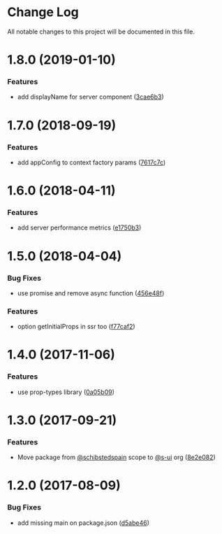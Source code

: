 # Change Log

All notable changes to this project will be documented in this file.

<a name="1.8.0"></a>
# 1.8.0 (2019-01-10)


### Features

* add displayName for server component ([3cae6b3](https://github.com/SUI-Components/sui/commit/3cae6b3))



<a name="1.7.0"></a>
# 1.7.0 (2018-09-19)


### Features

* add appConfig to context factory params ([7617c7c](https://github.com/SUI-Components/sui/commit/7617c7c))



<a name="1.6.0"></a>
# 1.6.0 (2018-04-11)


### Features

* add server performance metrics ([e1750b3](https://github.com/SUI-Components/sui/commit/e1750b3))



<a name="1.5.0"></a>
# 1.5.0 (2018-04-04)


### Bug Fixes

* use promise and remove async function ([456e48f](https://github.com/SUI-Components/sui/commit/456e48f))


### Features

* option getInitialProps in ssr too ([f77caf2](https://github.com/SUI-Components/sui/commit/f77caf2))



<a name="1.4.0"></a>
# 1.4.0 (2017-11-06)


### Features

* use prop-types library ([0a05b09](https://github.com/SUI-Components/sui/commit/0a05b09))



<a name="1.3.0"></a>
# 1.3.0 (2017-09-21)


### Features

* Move package from [@schibstedspain](https://github.com/schibstedspain) scope to [@s-ui](https://github.com/s-ui) org ([8e2e082](https://github.com/SUI-Components/sui/commit/8e2e082))



<a name="1.2.0"></a>
# 1.2.0 (2017-08-09)


### Bug Fixes

* add missing main on package.json ([d5abe46](https://github.com/SUI-Components/sui/commit/d5abe46))



